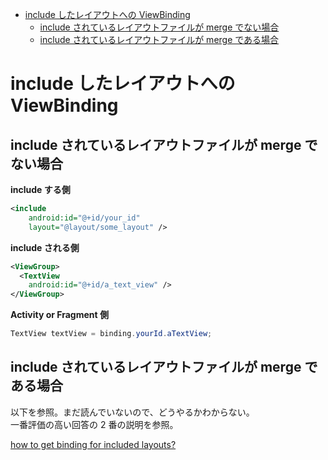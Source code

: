 <!-- TOC START min:1 max:3 link:true asterisk:false update:true -->
- [include したレイアウトへの ViewBinding](#include-したレイアウトへの-viewbinding)
  - [include されているレイアウトファイルが merge でない場合](#include-されているレイアウトファイルが-merge-でない場合)
  - [include されているレイアウトファイルが merge である場合](#include-されているレイアウトファイルが-merge-である場合)
<!-- TOC END -->


# include したレイアウトへの ViewBinding

## include されているレイアウトファイルが merge でない場合

**include する側**

```xml
<include
    android:id="@+id/your_id"
    layout="@layout/some_layout" />
```

**include される側**

```xml
<ViewGroup>
  <TextView
    android:id="@+id/a_text_view" />
</ViewGroup>
```

**Activity or Fragment 側**

```java
TextView textView = binding.yourId.aTextView;
```


## include されているレイアウトファイルが merge である場合

以下を参照。まだ読んでいないので、どうやるかわからない。  
一番評価の高い回答の 2 番の説明を参照。

[how to get binding for included layouts?](https://stackoverflow.com/questions/58730127/viewbinding-how-to-get-binding-for-included-layouts)
